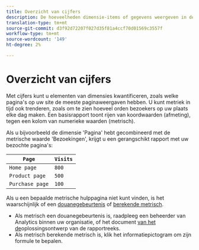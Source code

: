 ```yaml
---
title: Overzicht van cijfers
description: De hoeveelheden dimensie-items of gegevens weergeven in de loop van de tijd.
translation-type: tm+mt
source-git-commit: d3f92d72207f027d35f81a4ccf70d01569c3557f
workflow-type: tm+mt
source-wordcount: '149'
ht-degree: 2%

---
```



# Overzicht van cijfers

Met cijfers kunt u elementen van dimensies kwantificeren, zoals welke pagina&#39;s op uw site de meeste paginaweergaven hebben. U kunt metriek in tijd ook trenderen, zoals om te zien hoeveel orden bezoekers op uw plaats elke dag maken. Een basisrapport toont rijen van koordwaarden (afmeting), tegen een kolom van numerieke waarden (metrisch).

Als u bijvoorbeeld de dimensie &#39;Pagina&#39; hebt gecombineerd met de metrische waarde &#39;Bezoekingen&#39;, krijgt u een gerangschikt rapport met uw bezochte pagina&#39;s:

| `Page` | `Visits` |
| --- | --- |
| `Home page` | `800` |
| `Product page` | `500` |
| `Purchase page` | `100` |

Als u een bepaalde metrische hulppagina niet kunt vinden, is het waarschijnlijk of een [douanegebeurtenis](custom-events.md) of [berekende metrisch](../c-calcmetrics/cm-overview.md).

* Als metrisch een douanegebeurtenis is, raadpleeg een beheerder van Analytics binnen uw organisatie, of het document [van het de](/help/implement/prepare/solution-design.md)oplossingsontwerp van de rapportreeks.
* Als metrisch berekende metrisch is, klik het informatiepictogram om zijn formule te bepalen.
